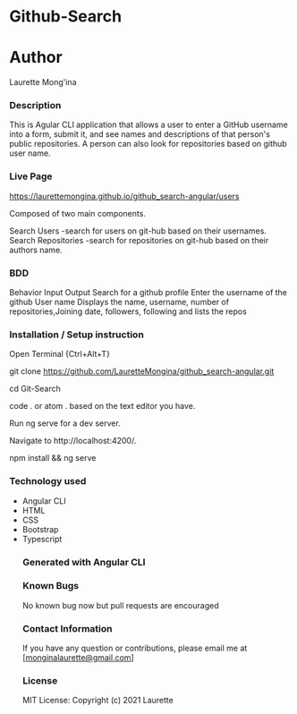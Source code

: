 # Github-Search
# Author
Laurette Mong'ina

### Description
This is Agular CLI application that allows a user to enter a GitHub username into a form, submit it, and see names and descriptions of that person's public repositories. A person can also look for repositories based on github user name.
### Live Page 
https://laurettemongina.github.io/github_search-angular/users

Composed of two main components.

Search Users -search for users on git-hub based on their usernames.
Search Repositories -search for repositories on git-hub based on their authors name.
### BDD
Behavior	Input	Output
Search for a github profile	Enter the username of the github User name	Displays the name, username, number of repositories,Joining date, followers, following and lists the repos
### Installation / Setup instruction
Open Terminal {Ctrl+Alt+T}

git clone https://github.com/LauretteMongina/github_search-angular.git

cd Git-Search

code . or atom . based on the text editor you have.

Run ng serve for a dev server.

Navigate to http://localhost:4200/.

npm install && ng serve

### Technology used
<ul>
<li>Angular CLI</li>
<li>HTML</li>
<li>CSS</li>
<li>Bootstrap</li>
<li>Typescript</li>

### Generated with Angular CLI

### Known Bugs
No known bug now but pull requests are encouraged

### Contact Information
If you have any question or contributions, please email me at [monginalaurette@gmail.com]
### License
MIT License:
Copyright (c) 2021 Laurette
